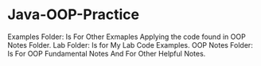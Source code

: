 # Java-OOP-Practice

Examples Folder: Is For Other Exmaples Applying the code found in OOP Notes Folder.
Lab Folder: Is for My Lab Code Examples.
OOP Notes Folder: Is For OOP Fundamental Notes And For Other Helpful Notes.
